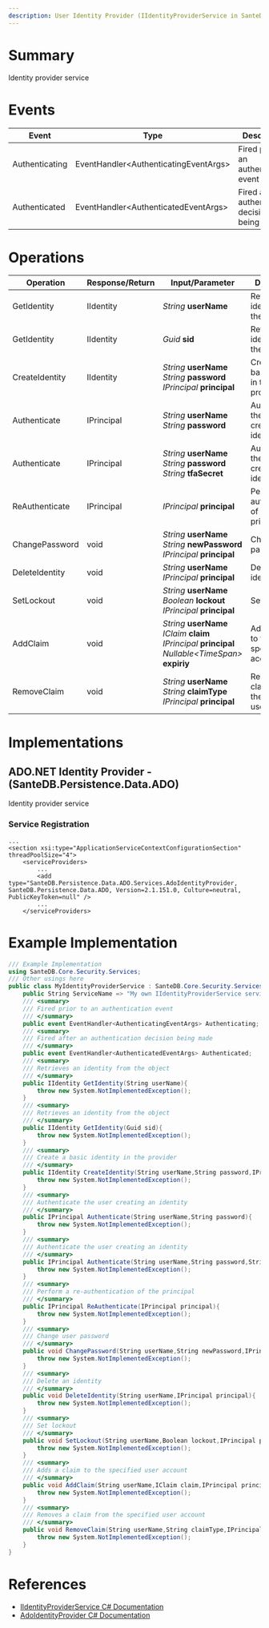 ```yaml
---
description: User Identity Provider (IIdentityProviderService in SanteDB.Core.Api)
---
```


# Summary
Identity provider service

# Events

|Event|Type|Description|
|-|-|-|
|Authenticating|EventHandler&lt;AuthenticatingEventArgs>|Fired prior to an authentication event|
|Authenticated|EventHandler&lt;AuthenticatedEventArgs>|Fired after an authentication decision being made|

# Operations

|Operation|Response/Return|Input/Parameter|Description|
|-|-|-|-|
|GetIdentity|IIdentity|*String* **userName**|Retrieves an identity from the object|
|GetIdentity|IIdentity|*Guid* **sid**|Retrieves an identity from the object|
|CreateIdentity|IIdentity|*String* **userName**<br/>*String* **password**<br/>*IPrincipal* **principal**|Create a basic identity in the provider|
|Authenticate|IPrincipal|*String* **userName**<br/>*String* **password**|Authenticate the user creating an identity|
|Authenticate|IPrincipal|*String* **userName**<br/>*String* **password**<br/>*String* **tfaSecret**|Authenticate the user creating an identity|
|ReAuthenticate|IPrincipal|*IPrincipal* **principal**|Perform a re-authentication of the principal|
|ChangePassword|void|*String* **userName**<br/>*String* **newPassword**<br/>*IPrincipal* **principal**|Change user password|
|DeleteIdentity|void|*String* **userName**<br/>*IPrincipal* **principal**|Delete an identity|
|SetLockout|void|*String* **userName**<br/>*Boolean* **lockout**<br/>*IPrincipal* **principal**|Set lockout|
|AddClaim|void|*String* **userName**<br/>*IClaim* **claim**<br/>*IPrincipal* **principal**<br/>*Nullable&lt;TimeSpan>* **expiriy**|Adds a claim to the specified user account|
|RemoveClaim|void|*String* **userName**<br/>*String* **claimType**<br/>*IPrincipal* **principal**|Removes a claim from the specified user account|

# Implementations


## ADO.NET Identity Provider - (SanteDB.Persistence.Data.ADO)
Identity provider service

### Service Registration
```markup
...
<section xsi:type="ApplicationServiceContextConfigurationSection" threadPoolSize="4">
	<serviceProviders>
		...
		<add type="SanteDB.Persistence.Data.ADO.Services.AdoIdentityProvider, SanteDB.Persistence.Data.ADO, Version=2.1.151.0, Culture=neutral, PublicKeyToken=null" />
		...
	</serviceProviders>
```
# Example Implementation
```csharp
/// Example Implementation
using SanteDB.Core.Security.Services;
/// Other usings here
public class MyIdentityProviderService : SanteDB.Core.Security.Services.IIdentityProviderService { 
	public String ServiceName => "My own IIdentityProviderService service";
	/// <summary>
	/// Fired prior to an authentication event
	/// </summary>
	public event EventHandler<AuthenticatingEventArgs> Authenticating;
	/// <summary>
	/// Fired after an authentication decision being made
	/// </summary>
	public event EventHandler<AuthenticatedEventArgs> Authenticated;
	/// <summary>
	/// Retrieves an identity from the object
	/// </summary>
	public IIdentity GetIdentity(String userName){
		throw new System.NotImplementedException();
	}
	/// <summary>
	/// Retrieves an identity from the object
	/// </summary>
	public IIdentity GetIdentity(Guid sid){
		throw new System.NotImplementedException();
	}
	/// <summary>
	/// Create a basic identity in the provider
	/// </summary>
	public IIdentity CreateIdentity(String userName,String password,IPrincipal principal){
		throw new System.NotImplementedException();
	}
	/// <summary>
	/// Authenticate the user creating an identity
	/// </summary>
	public IPrincipal Authenticate(String userName,String password){
		throw new System.NotImplementedException();
	}
	/// <summary>
	/// Authenticate the user creating an identity
	/// </summary>
	public IPrincipal Authenticate(String userName,String password,String tfaSecret){
		throw new System.NotImplementedException();
	}
	/// <summary>
	/// Perform a re-authentication of the principal
	/// </summary>
	public IPrincipal ReAuthenticate(IPrincipal principal){
		throw new System.NotImplementedException();
	}
	/// <summary>
	/// Change user password
	/// </summary>
	public void ChangePassword(String userName,String newPassword,IPrincipal principal){
		throw new System.NotImplementedException();
	}
	/// <summary>
	/// Delete an identity
	/// </summary>
	public void DeleteIdentity(String userName,IPrincipal principal){
		throw new System.NotImplementedException();
	}
	/// <summary>
	/// Set lockout
	/// </summary>
	public void SetLockout(String userName,Boolean lockout,IPrincipal principal){
		throw new System.NotImplementedException();
	}
	/// <summary>
	/// Adds a claim to the specified user account
	/// </summary>
	public void AddClaim(String userName,IClaim claim,IPrincipal principal,Nullable<TimeSpan> expiriy){
		throw new System.NotImplementedException();
	}
	/// <summary>
	/// Removes a claim from the specified user account
	/// </summary>
	public void RemoveClaim(String userName,String claimType,IPrincipal principal){
		throw new System.NotImplementedException();
	}
}
```

# References

* [IIdentityProviderService C# Documentation](http://santesuite.org/assets/doc/net/html/T_SanteDB_Core_Security_Services_IIdentityProviderService.htm)
* [AdoIdentityProvider C# Documentation](http://santesuite.org/assets/doc/net/html/T_SanteDB_Persistence_Data_ADO_Services_AdoIdentityProvider.htm)
